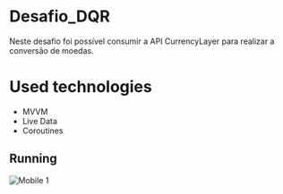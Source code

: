 # Desafio_DQR

Neste desafio foi possível consumir a API CurrencyLayer para realizar a conversão de moedas.

# Used technologies


- MVVM
- Live Data
- Coroutines

## Running

![Mobile 1](https://github.com/dinoknot/assts/blob/main/assets_todo_app/ezgif.com-gif-maker.gif)

